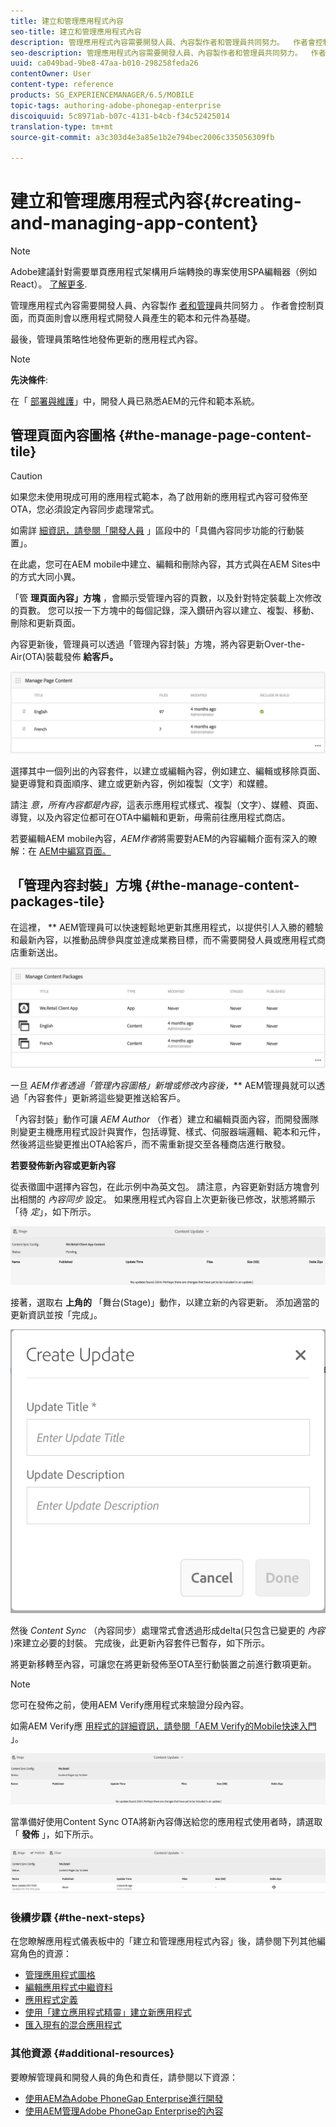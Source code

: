```yaml
---
title: 建立和管理應用程式內容
seo-title: 建立和管理應用程式內容
description: 管理應用程式內容需要開發人員、內容製作者和管理員共同努力。  作者會控制頁面，而頁面則會以應用程式開發人員產生的範本和元件為基礎。
seo-description: 管理應用程式內容需要開發人員、內容製作者和管理員共同努力。  作者會控制頁面，而頁面則會以應用程式開發人員產生的範本和元件為基礎。
uuid: ca049bad-9be8-47aa-b010-298258feda26
contentOwner: User
content-type: reference
products: SG_EXPERIENCEMANAGER/6.5/MOBILE
topic-tags: authoring-adobe-phonegap-enterprise
discoiquuid: 5c8971ab-b07c-4131-b4cb-f34c52425014
translation-type: tm+mt
source-git-commit: a3c303d4e3a85e1b2e794bec2006c335056309fb

---
```



# 建立和管理應用程式內容{#creating-and-managing-app-content}

>[!NOTE]
>
>Adobe建議針對需要單頁應用程式架構用戶端轉換的專案使用SPA編輯器（例如React）。 [了解更多](/help/sites-developing/spa-overview.md).

管理應用程式內容需要開發人員、內容製作 [者和管理](#developer)員共同努力 [](#author)[](#administrator)。 作者會控制頁面，而頁面則會以應用程式開發人員產生的範本和元件為基礎。

最後，管理員策略性地發佈更新的應用程式內容。

>[!NOTE]
>
>**先決條件**:
>
>在「 [部署與維護](/help/sites-deploying/deploy.md)」中，開發人員已熟悉AEM的元件和範本系統。

## 管理頁面內容圖格 {#the-manage-page-content-tile}

>[!CAUTION]
>
>如果您未使用現成可用的應用程式範本，為了啟用新的應用程式內容可發佈至OTA，您必須設定內容同步處理常式。
>
>如需詳 [細資訊，請參閱「開發人員](/help/mobile/phonegap-contentsync.md) 」區段中的「具備內容同步功能的行動裝置」。

在此處，您可在AEM mobile中建立、編輯和刪除內容，其方式與在AEM Sites中的方式大同小異。

「管 **理頁面內容」方塊** ，會顯示受管理內容的頁數，以及針對特定裝載上次修改的頁數。 您可以按一下方塊中的每個記錄，深入鑽研內容以建立、複製、移動、刪除和更新頁面。

內容更新後，管理員可以透過「管理內容封裝」方塊，將內容更新Over-the-Air(OTA)裝載發佈 **給客戶。**

![chlimage_1-161](assets/chlimage_1-161.png)

選擇其中一個列出的內容套件，以建立或編輯內容，例如建立、編輯或移除頁面、變更導覽和頁面順序、建立或更新內容，例如複製（文字）和媒體。

請注 *意，所有內容都是內容*，這表示應用程式樣式、複製（文字）、媒體、頁面、導覽，以及內容定位都可在OTA中編輯和更新，毋需前往應用程式商店。

若要編輯AEM mobile內容，*AEM作者*將需要對AEM的內容編輯介面有深入的瞭解：在 [AEM中編寫頁面。](/help/sites-authoring/qg-page-authoring.md)

## 「管理內容封裝」方塊 {#the-manage-content-packages-tile}

在這裡， ** AEM管理員可以快速輕鬆地更新其應用程式，以提供引人入勝的體驗和最新內容，以推動品牌參與度並達成業務目標，而不需要開發人員或應用程式商店重新送出。

![chlimage_1-162](assets/chlimage_1-162.png)

一旦 *AEM作者透過「管理內容圖格」新增或修改內容後，*** AEM管理員就可以透過「內容套件」更新將這些變更推送給客戶。

「內容封裝」動作可讓 *AEM Author* （作者）建立和編輯頁面內容，而開發團隊則變更主機應用程式設計與實作，包括導覽、樣式、伺服器端邏輯、範本和元件，然後將這些變更推出OTA給客戶，而不需重新提交至各種商店進行散發。

**若要發佈新內容或更新內容**

從表徵圖中選擇內容包，在此示例中為英文包。 請注意，內容更新對話方塊會列出相關的 *內容同步* 設定。 如果應用程式內容自上次更新後已修改，狀態將顯示「待 *定*」，如下所示。

![chlimage_1-163](assets/chlimage_1-163.png)

接著，選取右 **上角的** 「舞台(Stage)」動作，以建立新的內容更新。 添加適當的更新資訊並按「完成」。

![chlimage_1-164](assets/chlimage_1-164.png)

然後 *Content Sync* （內容同步）處理常式會透過形成delta(只包含已變更的 *內容* )來建立必要的封裝。 完成後，此更新內容套件已暫存，如下所示。

將更新移轉至內容，可讓您在將更新發佈至OTA至行動裝置之前進行數項更新。

>[!NOTE]
>
>您可在發佈之前，使用AEM Verify應用程式來驗證分段內容。
>
>如需AEM Verify應 [用程式的詳細資訊，請參閱「AEM Verify的Mobile快速入門](/help/mobile/phonegap-mobile-quickstart.md) 」。

![chlimage_1-165](assets/chlimage_1-165.png)

當準備好使用Content Sync OTA將新內容傳送給您的應用程式使用者時，請選取「 **發佈** 」，如下所示。

![chlimage_1-166](assets/chlimage_1-166.png)

### 後續步驟 {#the-next-steps}

在您瞭解應用程式儀表板中的「建立和管理應用程式內容」後，請參閱下列其他編寫角色的資源：

* [管理應用程式圖格](/help/mobile/phonegap-app-details-tile.md)
* [編輯應用程式中繼資料](/help/mobile/phonegap-editmetadata.md)
* [應用程式定義](/help/mobile/phonegap-app-definitions.md)
* [使用「建立應用程式精靈」建立新應用程式](/help/mobile/phonegap-create-new-app.md)
* [匯入現有的混合應用程式](/help/mobile/phonegap-adding-content-to-imported-app.md)

### 其他資源 {#additional-resources}

要瞭解管理員和開發人員的角色和責任，請參閱以下資源：

* [使用AEM為Adobe PhoneGap Enterprise進行開發](/help/mobile/developing-in-phonegap.md)
* [使用AEM管理Adobe PhoneGap Enterprise的內容](/help/mobile/administer-phonegap.md)
